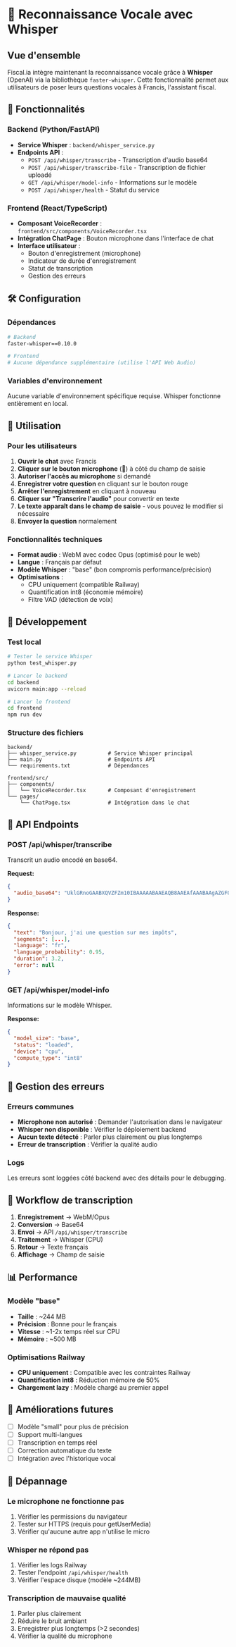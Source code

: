 # 🎤 Reconnaissance Vocale avec Whisper

## Vue d'ensemble

Fiscal.ia intègre maintenant la reconnaissance vocale grâce à **Whisper** (OpenAI) via la bibliothèque `faster-whisper`. Cette fonctionnalité permet aux utilisateurs de poser leurs questions vocales à Francis, l'assistant fiscal.

## 🚀 Fonctionnalités

### Backend (Python/FastAPI)
- **Service Whisper** : `backend/whisper_service.py`
- **Endpoints API** :
  - `POST /api/whisper/transcribe` - Transcription d'audio base64
  - `POST /api/whisper/transcribe-file` - Transcription de fichier uploadé
  - `GET /api/whisper/model-info` - Informations sur le modèle
  - `POST /api/whisper/health` - Statut du service

### Frontend (React/TypeScript)
- **Composant VoiceRecorder** : `frontend/src/components/VoiceRecorder.tsx`
- **Intégration ChatPage** : Bouton microphone dans l'interface de chat
- **Interface utilisateur** :
  - Bouton d'enregistrement (microphone)
  - Indicateur de durée d'enregistrement
  - Statut de transcription
  - Gestion des erreurs

## 🛠️ Configuration

### Dépendances
```bash
# Backend
faster-whisper==0.10.0

# Frontend
# Aucune dépendance supplémentaire (utilise l'API Web Audio)
```

### Variables d'environnement
Aucune variable d'environnement spécifique requise. Whisper fonctionne entièrement en local.

## 📱 Utilisation

### Pour les utilisateurs
1. **Ouvrir le chat** avec Francis
2. **Cliquer sur le bouton microphone** (🎤) à côté du champ de saisie
3. **Autoriser l'accès au microphone** si demandé
4. **Enregistrer votre question** en cliquant sur le bouton rouge
5. **Arrêter l'enregistrement** en cliquant à nouveau
6. **Cliquer sur "Transcrire l'audio"** pour convertir en texte
7. **Le texte apparaît dans le champ de saisie** - vous pouvez le modifier si nécessaire
8. **Envoyer la question** normalement

### Fonctionnalités techniques
- **Format audio** : WebM avec codec Opus (optimisé pour le web)
- **Langue** : Français par défaut
- **Modèle Whisper** : "base" (bon compromis performance/précision)
- **Optimisations** :
  - CPU uniquement (compatible Railway)
  - Quantification int8 (économie mémoire)
  - Filtre VAD (détection de voix)

## 🔧 Développement

### Test local
```bash
# Tester le service Whisper
python test_whisper.py

# Lancer le backend
cd backend
uvicorn main:app --reload

# Lancer le frontend
cd frontend
npm run dev
```

### Structure des fichiers
```
backend/
├── whisper_service.py          # Service Whisper principal
├── main.py                     # Endpoints API
└── requirements.txt            # Dépendances

frontend/src/
├── components/
│   └── VoiceRecorder.tsx       # Composant d'enregistrement
└── pages/
    └── ChatPage.tsx            # Intégration dans le chat
```

## 🎯 API Endpoints

### POST /api/whisper/transcribe
Transcrit un audio encodé en base64.

**Request:**
```json
{
  "audio_base64": "UklGRnoGAABXQVZFZm10IBAAAAABAAEAQB8AAEAfAAABAAgAZGF0YQoGAACBhYqFbF1fdJivrJBhNjVgodDbq2EcBj+a2/LDciUFLIHO8tiJNwgZaLvt559NEAxQp+PwtmMcBjiR1/LMeSwFJHfH8N2QQAoUXrTp66hVFApGn+DyvmwhBSuBzvLZiTYIG2m98OScTgwOUarm7blmGgU7k9n1unEiBC13yO/eizEIHWq+8+OWT..."
}
```

**Response:**
```json
{
  "text": "Bonjour, j'ai une question sur mes impôts",
  "segments": [...],
  "language": "fr",
  "language_probability": 0.95,
  "duration": 3.2,
  "error": null
}
```

### GET /api/whisper/model-info
Informations sur le modèle Whisper.

**Response:**
```json
{
  "model_size": "base",
  "status": "loaded",
  "device": "cpu",
  "compute_type": "int8"
}
```

## 🚨 Gestion des erreurs

### Erreurs communes
- **Microphone non autorisé** : Demander l'autorisation dans le navigateur
- **Whisper non disponible** : Vérifier le déploiement backend
- **Aucun texte détecté** : Parler plus clairement ou plus longtemps
- **Erreur de transcription** : Vérifier la qualité audio

### Logs
Les erreurs sont loggées côté backend avec des détails pour le debugging.

## 🔄 Workflow de transcription

1. **Enregistrement** → WebM/Opus
2. **Conversion** → Base64
3. **Envoi** → API `/api/whisper/transcribe`
4. **Traitement** → Whisper (CPU)
5. **Retour** → Texte français
6. **Affichage** → Champ de saisie

## 📊 Performance

### Modèle "base"
- **Taille** : ~244 MB
- **Précision** : Bonne pour le français
- **Vitesse** : ~1-2x temps réel sur CPU
- **Mémoire** : ~500 MB

### Optimisations Railway
- **CPU uniquement** : Compatible avec les contraintes Railway
- **Quantification int8** : Réduction mémoire de 50%
- **Chargement lazy** : Modèle chargé au premier appel

## 🔮 Améliorations futures

- [ ] Modèle "small" pour plus de précision
- [ ] Support multi-langues
- [ ] Transcription en temps réel
- [ ] Correction automatique du texte
- [ ] Intégration avec l'historique vocal

## 🐛 Dépannage

### Le microphone ne fonctionne pas
1. Vérifier les permissions du navigateur
2. Tester sur HTTPS (requis pour getUserMedia)
3. Vérifier qu'aucune autre app n'utilise le micro

### Whisper ne répond pas
1. Vérifier les logs Railway
2. Tester l'endpoint `/api/whisper/health`
3. Vérifier l'espace disque (modèle ~244MB)

### Transcription de mauvaise qualité
1. Parler plus clairement
2. Réduire le bruit ambiant
3. Enregistrer plus longtemps (>2 secondes)
4. Vérifier la qualité du microphone 